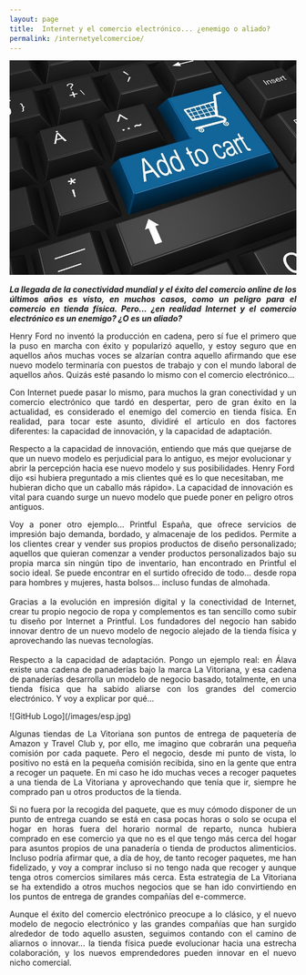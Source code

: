 ```yaml
---
layout: page
title:  Internet y el comercio electrónico... ¿enemigo o aliado?
permalink: /internetyelcomercioe/
---
```


![GitHub Logo](/images/cart.jpg)

<p align="justify">
<i><strong>La llegada de la conectividad mundial y el éxito del comercio online de los últimos años es visto, en muchos casos, como un peligro para el comercio en tienda física. Pero... ¿en realidad Internet y el comercio electrónico es un enemigo? ¿O es un aliado?</strong></i>
</p> 
<p align="justify">
Henry Ford no inventó la producción en cadena, pero sí fue el primero que la puso en marcha con éxito y popularizó aquello, y estoy seguro que en aquellos años muchas voces se alzarían contra aquello afirmando que ese nuevo modelo terminaría con puestos de trabajo y con el mundo laboral de aquellos años. Quizás esté pasando lo mismo con el comercio electrónico...
</p> 
<p align="justify">
Con Internet puede pasar lo mismo, para muchos la gran conectividad y un comercio electrónico que tardó en despertar, pero de gran éxito en la actualidad, es considerado el enemigo del comercio en tienda física. En realidad, para tocar este asunto, dividiré el artículo en dos factores diferentes: la capacidad de innovación, y la capacidad de adaptación.

Respecto a la capacidad de innovación, entiendo que más que quejarse de que un nuevo modelo es perjudicial para lo antiguo, es mejor evolucionar y abrir la percepción hacia ese nuevo modelo y sus posibilidades. Henry Ford dijo «si hubiera preguntado a mis clientes qué es lo que necesitaban, me hubieran dicho que un caballo más rápido». La capacidad de innovación es vital para cuando surge un nuevo modelo que puede poner en peligro otros antiguos.
</p> 
<p align="justify">
Voy a poner otro ejemplo... Printful España,  que ofrece servicios de impresión bajo demanda, bordado, y almacenaje de los pedidos. Permite a los clientes crear y vender sus propios productos de diseño personalizado; aquellos que quieran comenzar a vender productos personalizados bajo su propia marca sin ningún tipo de inventario, han encontrado en Printful el socio ideal. Se puede encontrar en el surtido ofrecido de todo... desde ropa para hombres y mujeres, hasta bolsos... incluso fundas de almohada.
<br> <br>
Gracias a la evolución en impresión digital y la conectividad de Internet, crear tu propio negocio de ropa y complementos es tan sencillo como subir tu diseño por Internet a Printful. Los fundadores del negocio han sabido innovar dentro de un nuevo modelo de negocio alejado de la tienda física y aprovechando las nuevas tecnologías.
<br><br>
Respecto a la capacidad de adaptación. Pongo un ejemplo real: en Álava existe una cadena de panaderías bajo la marca La Vitoriana, y esa cadena de panaderías desarrolla un modelo de negocio basado, totalmente, en una tienda física que ha sabido aliarse con los grandes del comercio electrónico. Y voy a explicar por qué...
</p> 
![GitHub Logo](/images/esp.jpg)

<p align="justify">
Algunas tiendas de La Vitoriana son puntos de entrega de paquetería de Amazon y Travel Club y, por ello, me imagino que cobrarán una pequeña comisión por cada paquete. Pero el negocio, desde mi punto de vista, lo positivo no está en la pequeña comisión recibida, sino en la gente que entra a recoger un paquete. En mi caso he ido muchas veces a recoger paquetes a una tienda de La Vitoriana y aprovechando que tenía que ir, siempre he comprado pan u otros productos de la tienda.
</p> <p align="justify">
Si no fuera por la recogida del paquete, que es muy cómodo disponer de un punto de entrega cuando se está en casa pocas horas o solo se ocupa el hogar en horas fuera del horario normal de reparto, nunca hubiera comprado en ese comercio ya que no es el que tengo más cerca del hogar para asuntos propios de una panadería o tienda de productos alimenticios. Incluso podría afirmar que, a día de hoy, de tanto recoger paquetes, me han fidelizado, y voy a comprar incluso si no tengo nada que recoger y aunque tenga otros comercios similares más cerca. Esta estrategia de La Vitoriana se ha extendido a otros muchos negocios que se han ido convirtiendo en los puntos de entrega de grandes compañías del e-commerce.
</p> <p align="justify">
Aunque el éxito del comercio electrónico preocupe a lo clásico, y el nuevo modelo de negocio electrónico y las grandes compañías que han surgido alrededor de todo aquello asusten, seguimos contando con el camino de aliarnos o innovar... la tienda física puede evolucionar hacia una estrecha colaboración, y los nuevos emprendedores pueden innovar en el nuevo nicho comercial.
</p> 
